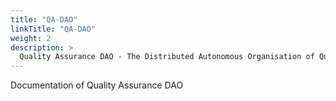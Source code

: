 ```yaml
---
title: "QA-DAO"
linkTitle: "QA-DAO"
weight: 2
description: >
  Quality Assurance DAO - The Distributed Autonomous Organisation of Quality Assurance
---
```

Documentation of Quality Assurance DAO
